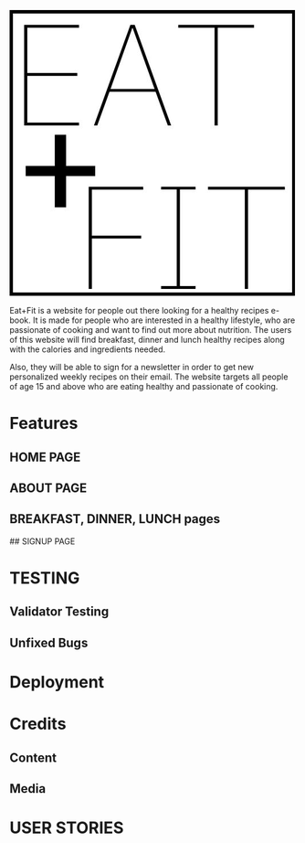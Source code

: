 ![EAT+FIT logo](assets/images/logo.jpg)

Eat+Fit is a website for people out there looking for a healthy recipes e-book. It is made for people who are interested in a healthy lifestyle, who are passionate of cooking and want to find out more about nutrition. The users of this website will find breakfast, dinner and lunch healthy recipes along with the calories and ingredients needed.

Also, they will be able to sign for a newsletter in order to get new personalized weekly recipes on their email. The website targets all people of age 15 and above who are eating healthy and passionate of cooking.




# Features 

## HOME PAGE

## ABOUT PAGE

## BREAKFAST, DINNER, LUNCH pages

## SIGNUP PAGE

# TESTING

## Validator Testing

## Unfixed Bugs


# Deployment

# Credits

## Content

## Media 

# USER STORIES

